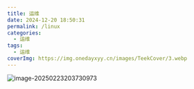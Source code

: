 ```yaml
---
title: 运维
date: 2024-12-20 18:50:31
permalink: /linux
categories:
  - 运维
tags:
  - 运维
coverImg: https://img.onedayxyy.cn/images/TeekCover/3.webp
---
```




![image-20250223203730973](https://img.onedayxyy.cn/images/image-20250223203730973.png)